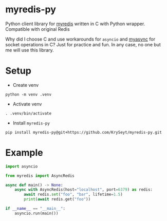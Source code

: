 # myredis-py
Python client library for [myredis](https://github.com/KrySeyt/myredis) written in C with Python wrapper. Compatible with original Redis

Why did I choose C and use workarounds for `asyncio` and [myasync](https://github.com/KrySeyt/myasync) for socket operations in C? Just for practice and fun. In any case, no one but me will use this library.

# Setup
- Create venv
```shell
python -m venv .venv 
```

- Activate venv
```shell
. .venv/bin/activate 
```

- Install `myredis-py`
```shell
pip install myredis-py@git+https://github.com/KrySeyt/myredis-py.git
```

# Example
```python
import asyncio

from myredis import AsyncRedis

async def main() -> None:
    async with AsyncRedis(host="localhost", port=6379) as redis:
        await redis.set("foo", "bar", lifetime=1.5)
        print(await redis.get("foo"))

if __name__ == "__main__":
    asyncio.run(main())

```
